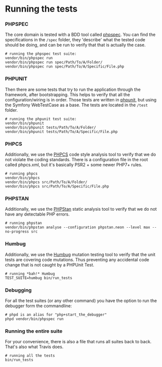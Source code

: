 Running the tests
=====================

### PHPSPEC

The core domain is tested with a BDD tool called [phpspec](http://www.phpspec.net/). You can find the specifications
in the `/spec` folder, they 'describe' what the tested code should be doing, and can be run to verify that that is
actually the case.

    # running the phpspec test suite:
    vendor/bin/phpspec run
    vendor/bin/phpspec run spec/Path/To/A/Folder/
    vendor/bin/phpspec run spec/Path/To/A/Specific/File.php

### PHPUNIT

Then there are some tests that try to run the application through the framework, after bootstrapping. This helps to
verify that all the configuration/wiring is in order. Those tests are written in [phpunit](https://phpunit.de/), but
using the Symfony WebTestCase as a base. The tests are located in the `/test` folder.

    # running the phpunit test suite:
    vendor/bin/phpunit
    vendor/bin/phpunit tests/Path/To/A/Folder/
    vendor/bin/phpunit tests/Path/To/A/Specific/File.php

### PHPCS

Additionally, we use the [PHPCS](https://github.com/squizlabs/PHP_CodeSniffer/wiki) code style analysis tool to verify
that we do not violate the coding standards. There is a configuration file in the root called phpcs.xml, but it's
basically PSR2 + some newer PHP7+ rules.

    # running phpcs
    vendor/bin/phpcs
    vendor/bin/phpcs src/Path/To/A/Folder/
    vendor/bin/phpcs src/Path/To/A/Specific/File.php

### PHPSTAN

Additionally, we use the [PHPStan](https://github.com/phpstan/phpstan) static analysis tool to verify that we do not
have any detectable PHP errors.

    # running phpstan
    vendor/bin/phpstan analyse --configuration phpstan.neon --level max --no-progress src

### Humbug

Additionally, we use the [Humbug](https://github.com/humbug/humbug) mutation testing tool to verify that the unit
tests are covering code mutations. Thus preventing any accidental code change that is not caught by a PHPUnit Test.

    # running *bah!* Humbug
    TEST_SUITE=humbug bin/run_tests

### Debugging

For all the test suites (or any other command) you have the option to run the debugger form the commandline:

    # phpd is an alias for "php+start_the_debugger"
    phpd vendor/bin/phpspec run

### Running the entire suite

For your convenience, there is also a file that runs all suites back to back. That's also what Travis does.

    # running all the tests
    bin/run_tests
